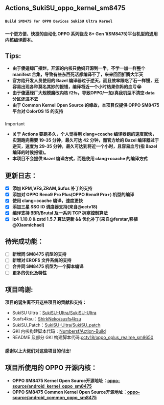 ## **Actions_SukiSU_oppo_kernel_sm8475**
#####
**```Build SM8475 For OPPO Devices SukiSU Ultra Kernel```**
#####
**一个更方便、快捷的自动化 OPPO 系列骁龙 8+ Gen 1(SM8475)平台机型的通用内核编译脚本。**
#####
## **Tips:**
- **由于傻逼绿厂摆烂，开源的内核只他妈开源到一半，不学一加一样整个 manifest 合集，导致有些东西死活都编译不了，来来回回折腾大半天**
- **官方给开发人员使用的 Bazel 编译器过于逆天，而且效率跟吃了石一样慢，还容易出现各种莫名其妙的报错，编译将近一个小时结果你妈的血亏😭**
- **由于傻逼绿厂大规模魔改内核 f2fs，导致OPPO/一加/真我机型不清空 data 分区还进不去**
- **由于 Common Kernel Open Source 的缘故，本项目仅提供 OPPO SM8475 平台对 ColorOS 15 的支持**
#####
>[!IMPORTANT]
>- **关于 Actions 要跑多久，个人觉得用 clang+ccache 编译器跑的速度就快，实测跑完需要 19-35 分钟，最久可达 42 分钟，而官方给的 Bazel 编译器过于逆天，速度为 29-35 分钟，最久可达到将近一个小时，且容易血亏(指 Bazel 编译的时候报错)。**
>- **本项目不会提供 Bazel 编译方式，而是使用 clang+ccache 的编译方式**
#####
## **更新日志：**
- [x] **添加 KPM,VFS,ZRAM,Sufus 补丁的支持**
- [x] **添加对 OPPO Reno9 Pro Plus(OPPO Reno9 Pro+) 机型的编译**
- [x] **使用 clang+ccache 编译，速度更快**
- [x] **添加三星 SSG IO 调度器支持(来自@cctv18)**
- [x] **编译支持 BBR/Brutal 及一系列 TCP 拥塞控制算法**
- [x] **lz4 1.10.0 & zstd 1.5.7 算法更新 && 优化补丁(来自@ferstar,移植@Xiaomichael)**
#####
## **待完成功能：**
- [ ] **新增同 SM8475 机型的支持**
- [ ] **新增对 EROFS 文件系统的支持**
- [ ] **合并同 SM8475 机型为一个脚本编译**
- [ ] **更多的优化及特性**
#####
## **项目鸣谢:**
**项目的诞生离不开这些项目的贡献和支持：**
- SukiSU Ultra：[SukiSU-Ultra/SukiSU-Ultra](https://github.com/SukiSU-Ultra/SukiSU-Ultra)
- Susfs4ksu：[ShirkNeko/susfs4ksu](https://github.com/ShirkNeko/susfs4ksu)
- SukiSU_Patch：[SukiSU-Ultra/SukiSU_patch](https://github.com/SukiSU-Ultra/SukiSU_patch)
- GKI 内核构建脚本代码：[Numbersf/Action-Build](https://github.com/Numbersf/Action-Build)
- README 及部分 GKI 构建脚本代码:[cctv18/oppo_oplus_realme_sm8650](https://github.com/cctv18/oppo_oplus_realme_sm8650)
#####
**感谢以上大佬们对这些项目的付出!**
#####
## **项目所使用的 OPPO 开源内核：**
- **OPPO SM8475 Kernel Open Source开源地址：[oppo-source/android_kernel_oppo_sm8475](https://github.com/oppo-source/android_kernel_oppo_sm8475)**
- **OPPO SM8475 Common Kernel Open Source开源地址：[oppo-source/android_common_oppo_sm8475](https://github.com/oppo-source/android_common_oppo_sm8475)**
